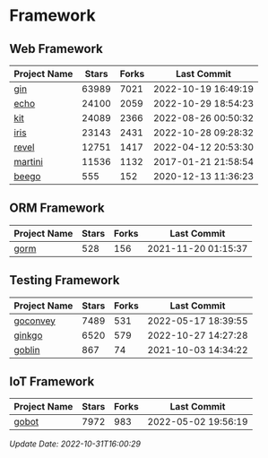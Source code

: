 # Framework

## Web Framework
| Project Name | Stars | Forks | Last Commit |
| ------------ | ----- | ----- | ----------- |
| [gin](https://github.com/gin-gonic/gin) | 63989 | 7021 | 2022-10-19 16:49:19 |
| [echo](https://github.com/labstack/echo) | 24100 | 2059 | 2022-10-29 18:54:23 |
| [kit](https://github.com/go-kit/kit) | 24089 | 2366 | 2022-08-26 00:50:32 |
| [iris](https://github.com/kataras/iris) | 23143 | 2431 | 2022-10-28 09:28:32 |
| [revel](https://github.com/revel/revel) | 12751 | 1417 | 2022-04-12 20:53:30 |
| [martini](https://github.com/go-martini/martini) | 11536 | 1132 | 2017-01-21 21:58:54 |
| [beego](https://github.com/astaxie/beego) | 555 | 152 | 2020-12-13 11:36:23 |

## ORM Framework
| Project Name | Stars | Forks | Last Commit |
| ------------ | ----- | ----- | ----------- |
| [gorm](https://github.com/jinzhu/gorm) | 528 | 156 | 2021-11-20 01:15:37 |

## Testing Framework
| Project Name | Stars | Forks | Last Commit |
| ------------ | ----- | ----- | ----------- |
| [goconvey](https://github.com/smartystreets/goconvey) | 7489 | 531 | 2022-05-17 18:39:55 |
| [ginkgo](https://github.com/onsi/ginkgo) | 6520 | 579 | 2022-10-27 14:27:28 |
| [goblin](https://github.com/franela/goblin) | 867 | 74 | 2021-10-03 14:34:22 |

## IoT Framework
| Project Name | Stars | Forks | Last Commit |
| ------------ | ----- | ----- | ----------- |
| [gobot](https://github.com/hybridgroup/gobot) | 7972 | 983 | 2022-05-02 19:56:19 |

*Update Date: 2022-10-31T16:00:29*